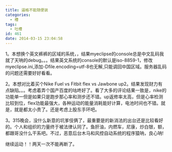 ```yaml
---
title: 逼格不能随便装
categories:
  - 槽
tags:
  - 吐槽
id: 461
date: 2014-03-15 23:04:58
---
```


1。本想换个英文裤裤的区域的系统，，结果myeclipse的console总是中文乱码我就了天呐的debug。。。结果英文系统的console的默认是iso-8859-1，修改myeclipse.ini,添加-Dfile.encoding=utf-8也无解,只能调回中国区域。服务器乱码的问题还需要好好看看。

2。本想对比着买个Nike Fuel vs Fitbit flex vs Jawbone up2。结果发现财力有点缺陷。。。考虑着弄个国产百度的咕咚好了。看了大多的评论结果一致是，nike的功能单一但是如果只是跑步那心率和测步还不错。up返修率太高，但是心率检测比较到位，flex功能最强大，各种运动的能量消耗能好计算，电池时间也不错。就是，就是都太小贵了。还是考虑上股东手环吧。

3。315晚会，没什么新意的坑爹伎俩了，最重要是的新消法的出台还是比较看好的。个人和组织的力量终于被法律认同了。鱼肝油，内燃车，尼康，炒白银，额，都跟哥没什么干系吧。不过，恶意后台木马和风控自动系统的程序猿呐，良心呐!

继续运动！！两天一次不能再断了。